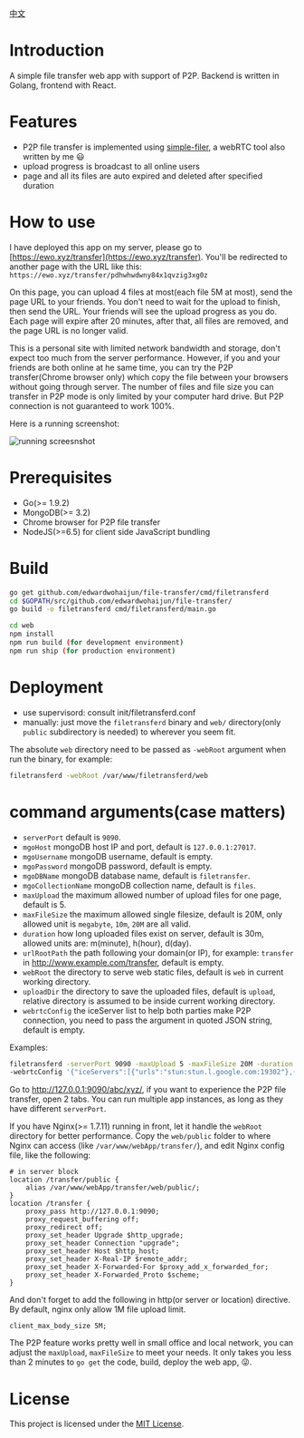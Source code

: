 [中文](https://github.com/edwardwohaijun/file-transfer/blob/master/README_cn.md)

# Introduction
A simple file transfer web app with support of P2P. Backend is written in Golang, frontend with React.

# Features
* P2P file transfer is implemented using [simple-filer](https://github.com/edwardwohaijun/simple-filer/), a webRTC tool also written by me :smiley:
* upload progress is broadcast to all online users
* page and all its files are auto expired and deleted after specified duration

# How to use
I have deployed this app on my server, please go to
[https://ewo.xyz/transfer](https://ewo.xyz/transfer).
You'll be redirected to another page with the URL like this: `https://ewo.xyz/transfer/pdhwhwdwny84x1qvzig3xg0z`

On this page, you can upload 4 files at most(each file 5M at most), send the page URL to your friends.
You don't need to wait for the upload to finish, then send the URL. Your friends will see the upload progress as you do.
Each page will expire after 20 minutes, after that, all files are removed, and the page URL is no longer valid.

This is a personal site with limited network bandwidth and storage, don't expect too much from the server performance.
However, if you and your friends are both online at he same time, you can try the P2P transfer(Chrome browser only) which copy the file between your browsers without going through server.
The number of files and file size you can transfer in P2P mode is only limited by your computer hard drive.
But P2P connection is not guaranteed to work 100%.

Here is a running screenshot:

![running screesnshot](https://raw.githubusercontent.com/edwardwohaijun/file-transfer/master/screenshot.gif)

# Prerequisites
* Go(>= 1.9.2)
* MongoDB(>= 3.2)
* Chrome browser for P2P file transfer
* NodeJS(>=6.5) for client side JavaScript bundling

# Build
```bash
go get github.com/edwardwohaijun/file-transfer/cmd/filetransferd
cd $GOPATH/src/github.com/edwardwohaijun/file-transfer/
go build -o filetransferd cmd/filetransferd/main.go

cd web
npm install
npm run build (for development environment)
npm run ship (for production environment)
```

# Deployment
* use supervisord: consult init/filetransferd.conf
* manually: just move the `filetransferd` binary and `web/` directory(only `public` subdirectory is needed) to wherever you seem fit.

The absolute `web` directory need to be passed as `-webRoot` argument when run the binary, for example:
```bash
filetransferd -webRoot /var/www/filetransferd/web
```
# command arguments(case matters)
* `serverPort` default is `9090`.
* `mgoHost` mongoDB host IP and port, default is `127.0.0.1:27017`.
* `mgoUsername` mongoDB username, default is empty.
* `mgoPassword` mongoDB password, default is empty.
* `mgoDBName` mongoDB database name, default is `filetransfer`.
* `mgoCollectionName` mongoDB collection name, default is `files`.
* `maxUpload` the maximum allowed number of upload files for one page, default is 5.
* `maxFileSize` the maximum allowed single filesize, default is 20M, only allowed unit is `megabyte`, `10m`, `20M` are all valid.
* `duration` how long uploaded files exist on server, default is 30m, allowed units are: m(minute), h(hour), d(day).
* `urlRootPath` the path following your domain(or IP), for example: `transfer` in http://www.example.com/transfer, default is empty.
* `webRoot` the directory to serve web static files, default is `web` in current working directory.
* `uploadDir` the directory to save the uploaded files, default is `upload`, relative directory is assumed to be inside current working directory.
* `webrtcConfig` the iceServer list to help both parties make P2P connection, you need to pass the argument in quoted JSON string, default is empty.

Examples:
```bash
filetransferd -serverPort 9090 -maxUpload 5 -maxFileSize 20M -duration 30m -urlRootPath abc/xyz/ -webRoot ./web -uploadDir ./upload
-webrtcConfig '{"iceServers":[{"urls":"stun:stun.l.google.com:19302"},{"urls":"stun:global.stun.twilio.com:3478?transport=udp"}]}'
```
Go to http://127.0.0.1:9090/abc/xyz/, if you want to experience the P2P file transfer, open 2 tabs.
You can run multiple app instances, as long as they have different `serverPort`.

If you have Nginx(>= 1.7.11) running in front, let it handle the `webRoot` directory for better performance.
Copy the `web/public` folder to where Nginx can access (like `/var/www/webApp/transfer/`), and edit Nginx config file, like the following:
```
# in server block
location /transfer/public {
    alias /var/www/webApp/transfer/web/public/;
}
location /transfer {
    proxy_pass http://127.0.0.1:9090;
    proxy_request_buffering off;
    proxy_redirect off;
    proxy_set_header Upgrade $http_upgrade;
    proxy_set_header Connection "upgrade";
    proxy_set_header Host $http_host;
    proxy_set_header X-Real-IP $remote_addr;
    proxy_set_header X-Forwarded-For $proxy_add_x_forwarded_for;
    proxy_set_header X-Forwarded_Proto $scheme;
}
```

And don't forget to add the following in http(or server or location) directive. By default, nginx only allow 1M file upload limit.
```
client_max_body_size 5M;
```

The P2P feature works pretty well in small office and local network, you can adjust the `maxUpload`, `maxFileSize` to meet your needs.
It only takes you less than 2 minutes to `go get` the code, build, deploy the web app, :stuck_out_tongue_winking_eye:.

# License

This project is licensed under the [MIT License](/LICENSE).
